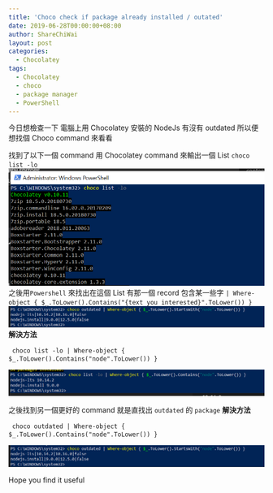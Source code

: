 ```yaml
---
title: 'Choco check if package already installed / outated'
date: 2019-06-28T00:00:00+08:00
author: ShareChiWai
layout: post
categories:
  - Chocolatey
tags:
  - Chocolatey
  - choco
  - package manager
  - PowerShell
---
```


今日想檢查一下 電腦上用 Chocolatey 安裝的 NodeJs 有沒有 outdated
所以便想找個 Choco command 來看看

找到了以下一個 command
用 Chocolatey command 來輸出一個 List
`choco list -lo`
![choco list -lo](/static/img/2019/choco-list-lo.png 'choco list -lo')
之後用`Powershell` 來找出在這個 List 有那一個 record 包含某一些字
`| Where-object { $_.ToLower().Contains("{text you interested}".ToLower()) }`
![choco list node](/static/img/2019/choco-outdated.png 'choco list node')
**解決方法**

```
 choco list -lo | Where-object { $_.ToLower().Contains("node".ToLower()) }
```

![choco list search node](/static/img/2019/choco-list-search-node.png 'choco list search node')

之後找到另一個更好的 command
就是直找出 `outdated` 的 `package`
**解決方法**

```
 choco outdated | Where-object { $_.ToLower().Contains("node".ToLower()) }
```

![choco outdated](/static/img/2019/choco-outdated.png 'choco outdated')

Hope you find it useful
